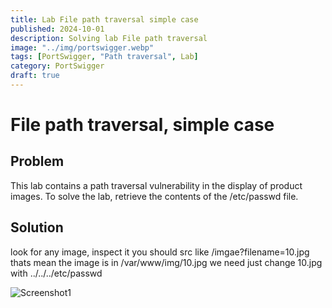```yaml
---
title: Lab File path traversal simple case
published: 2024-10-01
description: Solving lab File path traversal
image: "../img/portswigger.webp"
tags: [PortSwigger, "Path traversal", Lab]
category: PortSwigger
draft: true
---
```


# File path traversal, simple case


## Problem

This lab contains a path traversal vulnerability in the display of product images.
To solve the lab, retrieve the contents of the /etc/passwd file.


## Solution

look for any image, inspect it you should src like /imgae?filename=10.jpg thats mean the image is in /var/www/img/10.jpg we need just change 10.jpg with ../../../etc/passwd

![Screenshot1](https://github.com/user-attachments/assets/cc68f06b-1d6a-4b1f-b7b1-5a95c7270f24)

